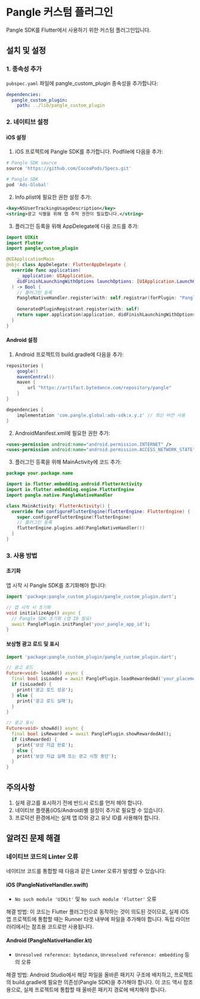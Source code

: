 # Pangle 커스텀 플러그인

Pangle SDK를 Flutter에서 사용하기 위한 커스텀 플러그인입니다.

## 설치 및 설정

### 1. 종속성 추가

`pubspec.yaml` 파일에 pangle_custom_plugin 종속성을 추가합니다:

```yaml
dependencies:
  pangle_custom_plugin:
    path: ../lib/pangle_custom_plugin
```

### 2. 네이티브 설정

#### iOS 설정

1. iOS 프로젝트에 Pangle SDK를 추가합니다. Podfile에 다음을 추가:

```ruby
# Pangle SDK source
source 'https://github.com/CocoaPods/Specs.git'

# Pangle SDK
pod 'Ads-Global'
```

2. Info.plist에 필요한 권한 설정 추가:

```xml
<key>NSUserTrackingUsageDescription</key>
<string>광고 식별을 위해 앱 추적 권한이 필요합니다.</string>
```

3. 플러그인 등록을 위해 AppDelegate에 다음 코드를 추가:

```swift
import UIKit
import Flutter
import pangle_custom_plugin

@UIApplicationMain
@objc class AppDelegate: FlutterAppDelegate {
  override func application(
    _ application: UIApplication,
    didFinishLaunchingWithOptions launchOptions: [UIApplication.LaunchOptionsKey: Any]?
  ) -> Bool {
    // 플러그인 등록
    PangleNativeHandler.register(with: self.registrar(forPlugin: "PangleNativeHandler"))
    
    GeneratedPluginRegistrant.register(with: self)
    return super.application(application, didFinishLaunchingWithOptions: launchOptions)
  }
}
```

#### Android 설정

1. Android 프로젝트의 build.gradle에 다음을 추가:

```groovy
repositories {
    google()
    mavenCentral()
    maven {
        url "https://artifact.bytedance.com/repository/pangle"
    }
}

dependencies {
    implementation 'com.pangle.global:ads-sdk:x.y.z' // 최신 버전 사용
}
```

2. AndroidManifest.xml에 필요한 권한 추가:

```xml
<uses-permission android:name="android.permission.INTERNET" />
<uses-permission android:name="android.permission.ACCESS_NETWORK_STATE" />
```

3. 플러그인 등록을 위해 MainActivity에 코드 추가:

```kotlin
package your.package.name

import io.flutter.embedding.android.FlutterActivity
import io.flutter.embedding.engine.FlutterEngine
import pangle.native.PangleNativeHandler

class MainActivity: FlutterActivity() {
  override fun configureFlutterEngine(flutterEngine: FlutterEngine) {
    super.configureFlutterEngine(flutterEngine)
    // 플러그인 등록
    flutterEngine.plugins.add(PangleNativeHandler())
  }
}
```

### 3. 사용 방법

#### 초기화

앱 시작 시 Pangle SDK를 초기화해야 합니다:

```dart
import 'package:pangle_custom_plugin/pangle_custom_plugin.dart';

// 앱 시작 시 초기화
void initializeApp() async {
  // Pangle SDK 초기화 (앱 ID 필요)
  await PanglePlugin.initPangle('your_pangle_app_id');
}
```

#### 보상형 광고 로드 및 표시

```dart
import 'package:pangle_custom_plugin/pangle_custom_plugin.dart';

// 광고 로드
Future<void> loadAd() async {
  final bool isLoaded = await PanglePlugin.loadRewardedAd('your_placement_id');
  if (isLoaded) {
    print('광고 로드 성공');
  } else {
    print('광고 로드 실패');
  }
}

// 광고 표시
Future<void> showAd() async {
  final bool isRewarded = await PanglePlugin.showRewardedAd();
  if (isRewarded) {
    print('보상 지급 완료');
  } else {
    print('보상 지급 실패 또는 광고 시청 중단');
  }
}
```

## 주의사항

1. 실제 광고를 표시하기 전에 반드시 로드를 먼저 해야 합니다.
2. 네이티브 플랫폼(iOS/Android)별 설정이 추가로 필요할 수 있습니다.
3. 프로덕션 환경에서는 실제 앱 ID와 광고 유닛 ID를 사용해야 합니다.

## 알려진 문제 해결

### 네이티브 코드의 Linter 오류

네이티브 코드를 통합할 때 다음과 같은 Linter 오류가 발생할 수 있습니다:

#### iOS (PangleNativeHandler.swift)
- `No such module 'UIKit'` 및 `No such module 'Flutter'` 오류

해결 방법: 이 코드는 Flutter 플러그인으로 동작하는 것이 의도된 것이므로, 실제 iOS 앱 프로젝트에 통합할 때는 Runner 타겟 내부에 파일을 추가해야 합니다. 독립 라이브러리에서는 참조용 코드로만 사용됩니다.

#### Android (PangleNativeHandler.kt)
- `Unresolved reference: bytedance`, `Unresolved reference: embedding` 등의 오류

해결 방법: Android Studio에서 해당 파일을 올바른 패키지 구조에 배치하고, 프로젝트의 build.gradle에 필요한 의존성(Pangle SDK)을 추가해야 합니다. 이 코드 역시 참조용으로, 실제 프로젝트에 통합할 때 올바른 패키지 경로에 배치해야 합니다. 